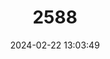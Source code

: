 ---
title: "2588"
category: "Barbus peloponnesius"
draft: false
date: 2024-02-22 13:03:49
languages:
  Greek, Modern (1453-): ["Πελοποννησιακή μπριάνα"]
  English: ["Peloponnese Barbel"]
---